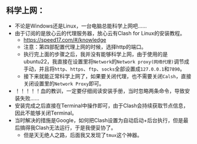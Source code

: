 ## 科学上网：

- 不论是Windows还是Linux，一台电脑总能科学上网吧......
- 由于订阅的是放心云的代理服务器，放心云有Clash for Linux的安装教程。
  - https://speed17.com/#/knowledge
  - 注意：第四部配置代理上网的时候，选择http的端口。
  - 执行完上面的步骤之后，我并没有能够科学上网，由于使用的是ubuntu22，我直接在设置里将``Network``的``Network proxy(网络代理)``调节成手动，并且将``http``、``https``、``ftp``、``socks``全部设置成``127.0.0.1``和``7890``。
  - 接下来就能正常科学上网了，如果要关闭代理，也不需要关闭``Calsh``，直接关闭设置里的``Network Proxy``即可。
- ！！！！！血的教训，一定要仔细阅读安装手册，当时忽略两条命令，导致安装失败......
- 安装完成之后直接在Terminal中操作即可，由于Clash会持续获取节点信息，因此不能够关闭Terminal。
- 当时解决的措施是Google，如何把Clash设置为自动启动+后台执行，但是最后搞得我Clash无法运行，于是我便妥协了。
  - 但是天无绝人之路，后面我又发现了``tmux``这个神器。

